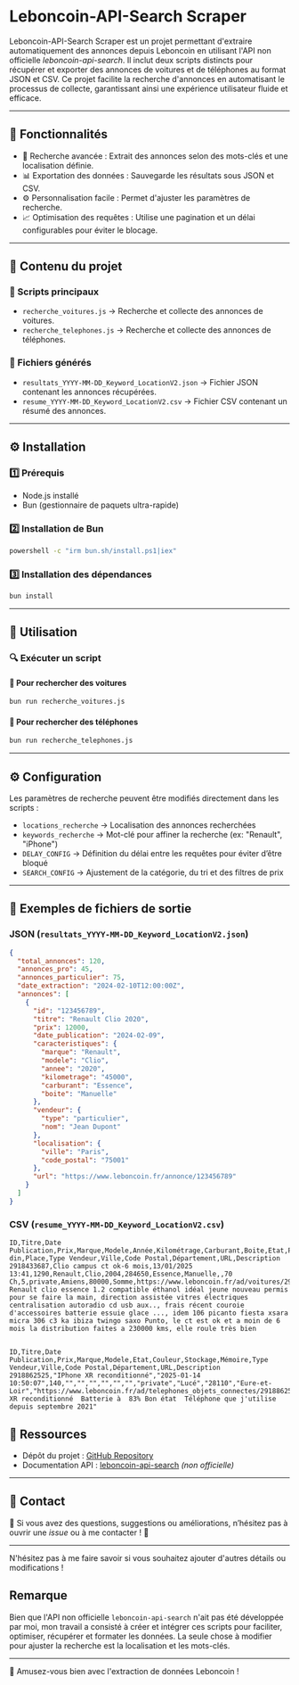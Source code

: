# Leboncoin-API-Search Scraper

Leboncoin-API-Search Scraper est un projet permettant d'extraire automatiquement des annonces depuis Leboncoin en utilisant l'API non officielle *leboncoin-api-search*. Il inclut deux scripts distincts pour récupérer et exporter des annonces de voitures et de téléphones au format JSON et CSV. Ce projet facilite la recherche d'annonces en automatisant le processus de collecte, garantissant ainsi une expérience utilisateur fluide et efficace.

---

## 📌 Fonctionnalités

- 🔎 Recherche avancée : Extrait des annonces selon des mots-clés et une localisation définie.
- 📊 Exportation des données : Sauvegarde les résultats sous JSON et CSV.
- ⚙️ Personnalisation facile : Permet d'ajuster les paramètres de recherche.
- 📈 Optimisation des requêtes : Utilise une pagination et un délai configurables pour éviter le blocage.

---

## 📂 Contenu du projet

### 🔹 Scripts principaux

- `recherche_voitures.js` → Recherche et collecte des annonces de voitures.
- `recherche_telephones.js` → Recherche et collecte des annonces de téléphones.

### 🔹 Fichiers générés

- `resultats_YYYY-MM-DD_Keyword_LocationV2.json` → Fichier JSON contenant les annonces récupérées.
- `resume_YYYY-MM-DD_Keyword_LocationV2.csv` → Fichier CSV contenant un résumé des annonces.

---

## ⚙️ Installation

### 1️⃣ Prérequis

- Node.js installé
- Bun (gestionnaire de paquets ultra-rapide)

### 2️⃣ Installation de Bun

```sh
powershell -c "irm bun.sh/install.ps1|iex"
```

### 3️⃣ Installation des dépendances

```sh
bun install
```

---

## 🚀 Utilisation

### 🔍 Exécuter un script

#### 📌 Pour rechercher des voitures

```sh
bun run recherche_voitures.js
```

#### 📌 Pour rechercher des téléphones

```sh
bun run recherche_telephones.js
```

---

## ⚙️ Configuration

Les paramètres de recherche peuvent être modifiés directement dans les scripts :

- `locations_recherche` → Localisation des annonces recherchées
- `keywords_recherche` → Mot-clé pour affiner la recherche (ex: "Renault", "iPhone")
- `DELAY_CONFIG` → Définition du délai entre les requêtes pour éviter d’être bloqué
- `SEARCH_CONFIG` → Ajustement de la catégorie, du tri et des filtres de prix

---

## 📝 Exemples de fichiers de sortie

### JSON (`resultats_YYYY-MM-DD_Keyword_LocationV2.json`)

```json
{
  "total_annonces": 120,
  "annonces_pro": 45,
  "annonces_particulier": 75,
  "date_extraction": "2024-02-10T12:00:00Z",
  "annonces": [
    {
      "id": "123456789",
      "titre": "Renault Clio 2020",
      "prix": 12000,
      "date_publication": "2024-02-09",
      "caracteristiques": {
        "marque": "Renault",
        "modele": "Clio",
        "annee": "2020",
        "kilometrage": "45000",
        "carburant": "Essence",
        "boite": "Manuelle"
      },
      "vendeur": {
        "type": "particulier",
        "nom": "Jean Dupont"
      },
      "localisation": {
        "ville": "Paris",
        "code_postal": "75001"
      },
      "url": "https://www.leboncoin.fr/annonce/123456789"
    }
  ]
}
```

### CSV (`resume_YYYY-MM-DD_Keyword_LocationV2.csv`)

```csv
ID,Titre,Date Publication,Prix,Marque,Modele,Année,Kilométrage,Carburant,Boite,Etat,Puissance din,Place,Type Vendeur,Ville,Code Postal,Département,URL,Description
2918433687,Clio campus ct ok-6 mois,13/01/2025 13:41,1290,Renault,Clio,2004,284650,Essence,Manuelle,,70 Ch,5,private,Amiens,80000,Somme,https://www.leboncoin.fr/ad/voitures/2918433687,Vends Renault clio essence 1.2 compatible éthanol idéal jeune nouveau permis pour se faire la main, direction assistée vitres électriques centralisation autoradio cd usb aux.., frais récent couroie d'accessoires batterie essuie glace ..., idem 106 picanto fiesta xsara micra 306 c3 ka ibiza twingo saxo Punto, le ct est ok et a moin de 6 mois la distribution faites a 230000 kms, elle roule très bien


ID,Titre,Date Publication,Prix,Marque,Modele,Etat,Couleur,Stockage,Mémoire,Type Vendeur,Ville,Code Postal,Département,URL,Description
2918862525,"IPhone XR reconditionné","2025-01-14 10:50:07",140,"","","","","","","private","Lucé","28110","Eure-et-Loir","https://www.leboncoin.fr/ad/telephones_objets_connectes/2918862525","iPhone XR reconditionné  Batterie à  83% Bon état  Téléphone que j'utilise depuis septembre 2021"
```



## 🔗 Ressources

- Dépôt du projet : [GitHub Repository](https://github.com/Aliben06/Leboncoin-API-Search)
- Documentation API : [leboncoin-api-search](https://github.com/Aliben06/Leboncoin-API-Search/documentation-API.txt) *(non officielle)*

---

## 📢 Contact

📧 Si vous avez des questions, suggestions ou améliorations, n’hésitez pas à ouvrir une *issue* ou à me contacter ! 🚀

---

N'hésitez pas à me faire savoir si vous souhaitez ajouter d'autres détails ou modifications !

## Remarque
Bien que l'API non officielle `leboncoin-api-search` n'ait pas été développée par moi, mon travail a consisté à créer et intégrer ces scripts pour faciliter, optimiser, récupérer et formater les données. La seule chose à modifier pour ajuster la recherche est la localisation et les mots-clés.

---

🚀 Amusez-vous bien avec l'extraction de données Leboncoin !

